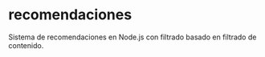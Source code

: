 # recomendaciones
Sistema de recomendaciones en Node.js con filtrado basado en filtrado de contenido. 
